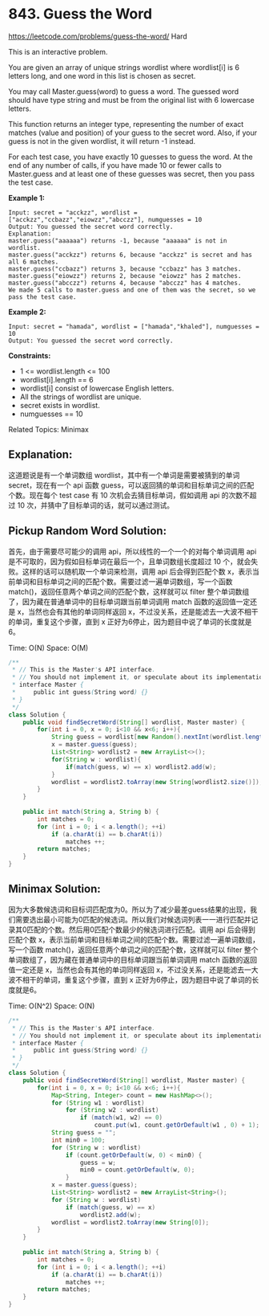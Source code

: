 # 843. Guess the Word
<https://leetcode.com/problems/guess-the-word/>
Hard

This is an interactive problem.

You are given an array of unique strings wordlist where wordlist[i] is 6 letters long, and one word in this list is chosen as secret.

You may call Master.guess(word) to guess a word. The guessed word should have type string and must be from the original list with 6 lowercase letters.

This function returns an integer type, representing the number of exact matches (value and position) of your guess to the secret word. Also, if your guess is not in the given wordlist, it will return -1 instead.

For each test case, you have exactly 10 guesses to guess the word. At the end of any number of calls, if you have made 10 or fewer calls to Master.guess and at least one of these guesses was secret, then you pass the test case.

 

**Example 1:**

    Input: secret = "acckzz", wordlist = ["acckzz","ccbazz","eiowzz","abcczz"], numguesses = 10
    Output: You guessed the secret word correctly.
    Explanation:
    master.guess("aaaaaa") returns -1, because "aaaaaa" is not in wordlist.
    master.guess("acckzz") returns 6, because "acckzz" is secret and has all 6 matches.
    master.guess("ccbazz") returns 3, because "ccbazz" has 3 matches.
    master.guess("eiowzz") returns 2, because "eiowzz" has 2 matches.
    master.guess("abcczz") returns 4, because "abcczz" has 4 matches.
    We made 5 calls to master.guess and one of them was the secret, so we pass the test case.

**Example 2:**

    Input: secret = "hamada", wordlist = ["hamada","khaled"], numguesses = 10
    Output: You guessed the secret word correctly.
 

**Constraints:**

* 1 <= wordlist.length <= 100
* wordlist[i].length == 6
* wordlist[i] consist of lowercase English letters.
* All the strings of wordlist are unique.
* secret exists in wordlist.
* numguesses == 10

Related Topics: Minimax

## Explanation: 
这道题说是有一个单词数组 wordlist，其中有一个单词是需要被猜到的单词 secret，现在有一个 api 函数 guess，可以返回猜的单词和目标单词之间的匹配个数。现在每个 test case 有 10 次机会去猜目标单词，假如调用 api 的次数不超过 10 次，并猜中了目标单词的话，就可以通过测试。

## Pickup Random Word Solution:
首先，由于需要尽可能少的调用 api，所以线性的一个一个的对每个单词调用 api 是不可取的，因为假如目标单词在最后一个，且单词数组长度超过 10 个，就会失败。这样的话可以随机取一个单词来检测，调用 api 后会得到匹配个数 x，表示当前单词和目标单词之间的匹配个数。需要过滤一遍单词数组，写一个函数 match()，返回任意两个单词之间的匹配个数，这样就可以 filter 整个单词数组了，因为藏在普通单词中的目标单词跟当前单词调用 match 函数的返回值一定还是 x，当然也会有其他的单词同样返回 x，不过没关系，还是能滤去一大波不相干的单词，重复这个步骤，直到 x 正好为6停止，因为题目中说了单词的长度就是6。

Time: O(N)
Space: O(M)

```java
/**
 * // This is the Master's API interface.
 * // You should not implement it, or speculate about its implementation
 * interface Master {
 *     public int guess(String word) {}
 * }
 */
class Solution {
    public void findSecretWord(String[] wordlist, Master master) {
        for(int i = 0, x = 0; i<10 && x<6; i++){
            String guess = wordlist[new Random().nextInt(wordlist.length)];
            x = master.guess(guess);
            List<String> wordlist2 = new ArrayList<>();
            for(String w : wordlist){
                if(match(guess, w) == x) wordlist2.add(w);
            }
            wordlist = wordlist2.toArray(new String[wordlist2.size()]);
        }
    }
    
    public int match(String a, String b) {
        int matches = 0;
        for (int i = 0; i < a.length(); ++i)
            if (a.charAt(i) == b.charAt(i))
                matches ++;
        return matches;
    }
}
```

## Minimax Solution:
因为大多数候选词和目标词匹配度为0。所以为了减少最差guess结果的出现，我们需要选出最小可能为0匹配的候选词。所以我们对候选词列表一一进行匹配并记录其0匹配的个数。然后用0匹配个数最少的候选词进行匹配。调用 api 后会得到匹配个数 x，表示当前单词和目标单词之间的匹配个数。需要过滤一遍单词数组，写一个函数 match()，返回任意两个单词之间的匹配个数，这样就可以 filter 整个单词数组了，因为藏在普通单词中的目标单词跟当前单词调用 match 函数的返回值一定还是 x，当然也会有其他的单词同样返回 x，不过没关系，还是能滤去一大波不相干的单词，重复这个步骤，直到 x 正好为6停止，因为题目中说了单词的长度就是6。

Time: O(N^2)
Space: O(N)


```java
/**
 * // This is the Master's API interface.
 * // You should not implement it, or speculate about its implementation
 * interface Master {
 *     public int guess(String word) {}
 * }
 */
class Solution {
    public void findSecretWord(String[] wordlist, Master master) {
        for(int i = 0, x = 0; i<10 && x<6; i++){
            Map<String, Integer> count = new HashMap<>();
            for (String w1 : wordlist)
                for (String w2 : wordlist)
                    if (match(w1, w2) == 0)
                        count.put(w1, count.getOrDefault(w1 , 0) + 1);
            String guess = "";
            int min0 = 100;
            for (String w : wordlist)
                if (count.getOrDefault(w, 0) < min0) {
                    guess = w;
                    min0 = count.getOrDefault(w, 0);
                }
            x = master.guess(guess);
            List<String> wordlist2 = new ArrayList<String>();
            for (String w : wordlist)
                if (match(guess, w) == x)
                    wordlist2.add(w);
            wordlist = wordlist2.toArray(new String[0]);
        }
    }
    
    public int match(String a, String b) {
        int matches = 0;
        for (int i = 0; i < a.length(); ++i)
            if (a.charAt(i) == b.charAt(i))
                matches ++;
        return matches;
    }
}
```
